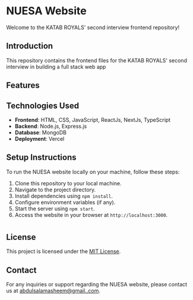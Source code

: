 # NUESA Website

Welcome to the KATAB ROYALS' second interview frontend repository!

## Introduction

This repository contains the frontend files for the KATAB ROYALS' second interview in building a full stack web app

## Features

## Technologies Used

- **Frontend**: HTML, CSS, JavaScript, ReactJs, NextJs, TypeScript
- **Backend**: Node.js, Express.js
- **Database**: MongoDB
- **Deployment**: Vercel

## Setup Instructions

To run the NUESA website locally on your machine, follow these steps:

1. Clone this repository to your local machine.
2. Navigate to the project directory.
3. Install dependencies using `npm install`.
4. Configure environment variables (if any).
5. Start the server using `npm start`.
6. Access the website in your browser at `http://localhost:3000`.

#

## License

This project is licensed under the [MIT License](LICENSE).

## Contact

For any inquiries or support regarding the NUESA website, please contact us at [abdulsalamasheem@gmail..com](mailto:abdulsalamasheem@gmail.com).
